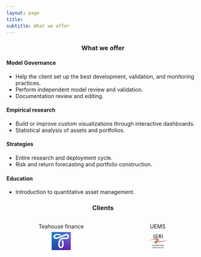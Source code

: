```yaml
---
layout: page
title:
subtitle: What we offer
---
```


<h3 style="text-align: center;">What we offer</h3>

#### Model Governance
* Help the client set up the best development, validation, and monitoring practices.
* Perform independent model review and validation.
* Documentation review and editing.

#### Empirical research
* Build or improve custom visualizations through interactive dashboards.
* Statistical analysis of assets and portfolios.

#### Strategies
* Entire research and deployment cycle.
* Risk and return forecasting and portfolio construction.

#### Education
* Introduction to quantitative asset management.

<h3 style="text-align: center;">Clients</h3>

<div style="display: flex; justify-content: space-around;">
  <figure style="text-align: center;">
    <figcaption style="margin-bottom: 5px;">Teahouse finance</figcaption>
    <a href="https://teahouse.finance/">
    <img src="img/teahouse_finance_logo.png" alt="Teahouse" width="50" height="50">
    </a>  
  </figure>
  <figure style="text-align: center;">
    <figcaption style="margin-bottom: 5px;">UEMS</figcaption>
    <a href="https://www.uems.br/">
    <img src="img/UEMS.png" alt="UEMS" width="50" height="50">
    </a>
  </figure>
</div>
